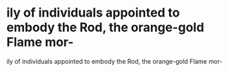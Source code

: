 # ily of individuals appointed to embody the Rod, the orange-gold Flame mor-

ily of individuals appointed to embody the Rod, the orange-gold Flame mor-